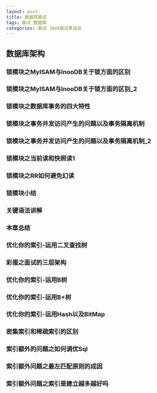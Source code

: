 ```yaml
---
layout: post
title: 数据库面试
tags: 面试 数据库
categories: 面试 JAVA面试茶话会
---
```

## 数据库架构
###  锁模块之MyISAM与InooDB关于锁方面的区别
###  锁模块之MyISAM与InooDB关于锁方面的区别_2
###  锁模块之数据库事务的四大特性
###  锁模块之事务并发访问产生的问题以及事务隔离机制
###  锁模块之事务并发访问产生的问题以及事务隔离机制_2
###  锁模块之当前读和快照读1
###  锁模块之RR如何避免幻读
###  锁模块小结
###  关键语法讲解
###  本章总结
###  优化你的索引-运用二叉查找树
###  彩蛋之面试的三层架构
###  优化你的索引-运用B树 
###  优化你的索引-运用B+树
###  优化你的索引-运用Hash以及BitMap
###  密集索引和稀疏索引的区别
###  索引额外的问题之如何调优Sql
###  索引额外问题之最左匹配原则的成因
###  索引额外问题之索引是建立越多越好吗